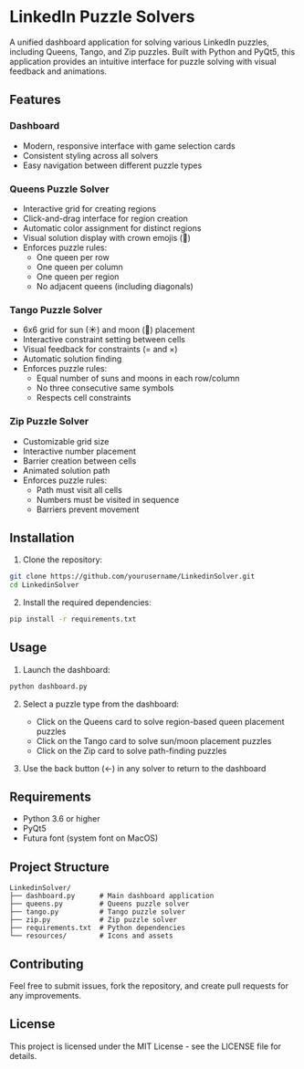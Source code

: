 # LinkedIn Puzzle Solvers

A unified dashboard application for solving various LinkedIn puzzles, including Queens, Tango, and Zip puzzles. Built with Python and PyQt5, this application provides an intuitive interface for puzzle solving with visual feedback and animations.

## Features

### Dashboard
- Modern, responsive interface with game selection cards
- Consistent styling across all solvers
- Easy navigation between different puzzle types

### Queens Puzzle Solver
- Interactive grid for creating regions
- Click-and-drag interface for region creation
- Automatic color assignment for distinct regions
- Visual solution display with crown emojis (👑)
- Enforces puzzle rules:
  - One queen per row
  - One queen per column
  - One queen per region
  - No adjacent queens (including diagonals)

### Tango Puzzle Solver
- 6x6 grid for sun (☀) and moon (🌙) placement
- Interactive constraint setting between cells
- Visual feedback for constraints (= and ×)
- Automatic solution finding
- Enforces puzzle rules:
  - Equal number of suns and moons in each row/column
  - No three consecutive same symbols
  - Respects cell constraints

### Zip Puzzle Solver
- Customizable grid size
- Interactive number placement
- Barrier creation between cells
- Animated solution path
- Enforces puzzle rules:
  - Path must visit all cells
  - Numbers must be visited in sequence
  - Barriers prevent movement

## Installation

1. Clone the repository:
```bash
git clone https://github.com/yourusername/LinkedinSolver.git
cd LinkedinSolver
```

2. Install the required dependencies:
```bash
pip install -r requirements.txt
```

## Usage

1. Launch the dashboard:
```bash
python dashboard.py
```

2. Select a puzzle type from the dashboard:
   - Click on the Queens card to solve region-based queen placement puzzles
   - Click on the Tango card to solve sun/moon placement puzzles
   - Click on the Zip card to solve path-finding puzzles

3. Use the back button (←) in any solver to return to the dashboard

## Requirements

- Python 3.6 or higher
- PyQt5
- Futura font (system font on MacOS)

## Project Structure

```
LinkedinSolver/
├── dashboard.py      # Main dashboard application
├── queens.py         # Queens puzzle solver
├── tango.py          # Tango puzzle solver
├── zip.py            # Zip puzzle solver
├── requirements.txt  # Python dependencies
└── resources/        # Icons and assets
```

## Contributing

Feel free to submit issues, fork the repository, and create pull requests for any improvements.

## License

This project is licensed under the MIT License - see the LICENSE file for details. 